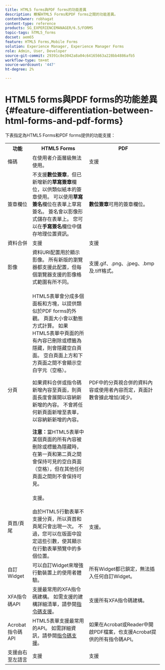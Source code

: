```yaml
---
title: HTML5 forms與PDF forms的功能差異
description: 瞭解HTML5 Forms和PDF forms之間的功能差異。
contentOwner: robhagat
content-type: reference
products: SG_EXPERIENCEMANAGER/6.5/FORMS
topic-tags: hTML5_forms
docset: aem65
feature: HTML5 Forms,Mobile Forms
solution: Experience Manager, Experience Manager Forms
role: Admin, User, Developer
source-git-commit: 29391c8e3042a8a04c64165663a228bb4886afb5
workflow-type: tm+mt
source-wordcount: '447'
ht-degree: 2%

---
```


# HTML5 forms與PDF forms的功能差異 {#feature-differentiation-between-html-forms-and-pdf-forms}

下表指定為HTML5 Forms和PDF forms提供的功能支援：

<table>
 <tbody>
  <tr>
   <th>功能</th>
   <th>HTML5 Forms</th>
   <th>PDF</th>
  </tr>
  <tr>
   <td>條碼<br /> </td>
   <td>在使用者介面層級無法使用。 </td>
   <td>支援</td>
  </tr>
  <tr>
   <td>簽章欄位<br /> </td>
   <td>不支援<strong>數位簽章</strong>，但已新增新的<strong>草寫簽章</strong>欄位，以供類似紙本的簽章使用。 可以使用<strong>草寫簽名</strong>欄位在表單上草寫簽名。 簽名會以影像形式儲存在表單上。 您可以在<strong>手寫簽名</strong>欄位中儲存地理位置資訊。</td>
   <td><strong>數位簽章</strong>可用的簽章欄位。</td>
  </tr>
  <tr>
   <td>資料合併</td>
   <td>支援</td>
   <td>支援</td>
  </tr>
  <tr>
   <td>影像</td>
   <td>資料URI配置用於顯示影像。 所有新版的瀏覽器都支援此配置，但每個瀏覽器支援的影像格式範圍有所不同。<br /> </td>
   <td>支援.gif、.png、.jpeg、.bmp及.tiff格式。</td>
  </tr>
  <tr>
   <td>分頁<br /> </td>
   <td><p>HTML5表單會分成多個面板和方塊，以提供類似於PDF forms的外觀。 頁面大小會以動態方式計算。 如果HTML5表單中頁面的所有內容已刪除或標籤為隱藏，則會隱藏空白頁面。 空白頁面上方和下方頁面之間不會顯示空白字元（空格）。</p> <p>如果資料合併或指令碼新增內容至頁面，則頁面長度會展開以容納新新增的內容。 不會將任何新頁面新增至表單，以容納新新增的內容。 </p> <p><strong>注意：</strong>當HTML5表單中某個頁面的所有內容被刪除或標籤為隱藏時，在第一頁和第二頁之間會保持可見的空白頁面（空格），但在其他任何頁面之間則不會保持可見。</p> </td>
   <td>PDF中的分頁視合併的資料內容或使用者內容而定，頁面計數會據此增加/減少。</td>
  </tr>
  <tr>
   <td>頁首/頁尾 </td>
   <td>支援。 <br /> <br />由於HTML5行動表單不支援分頁，所以頁首和頁尾只會出現一次。 不過，您可以在版面中設定這些引數，使其顯示在行動表單預覽中的多個位置。<br /> </td>
   <td>支援。</td>
  </tr>
  <tr>
   <td>自訂Widget</td>
   <td>可以自訂Widget來增強行動裝置上的使用者體驗。<br /> </td>
   <td>所有Widget都已鎖定，無法插入任何自訂Widget。<br /> </td>
  </tr>
  <tr>
   <td>XFA指令碼API</td>
   <td>支援最常用的XFA指令碼建構。 如需支援的建構詳細清單，請參閱<a href="/help/forms/using/scripting-support.md">指令碼支援</a>。</td>
   <td>支援所有XFA指令碼建構。</td>
  </tr>
  <tr>
   <td>Acrobat指令碼API </td>
   <td>HTML5表單支援最常用的API。 如需詳細資訊，請參閱<a href="/help/forms/using/scripting-support.md">指令碼支援</a>。</td>
   <td>如果在Acrobat或Reader中開啟PDF檔案，也支援Acrobat提供的所有指令碼API。</td>
  </tr>
  <tr>
   <td>支援由右至左語言 </td>
   <td>支援</td>
   <td>支援</td>
  </tr>
 </tbody>
</table>

<!--Follow the best practices to enable a form template for HTML5 renditions and ensure that the behavior and appearance of HTML5 forms and XFA-based PDF is consistent. For detailed list of best practices, see [Best practices to design an HTML5 form.](/help/forms/using/best-practices-design-html5-forms.md)-->
